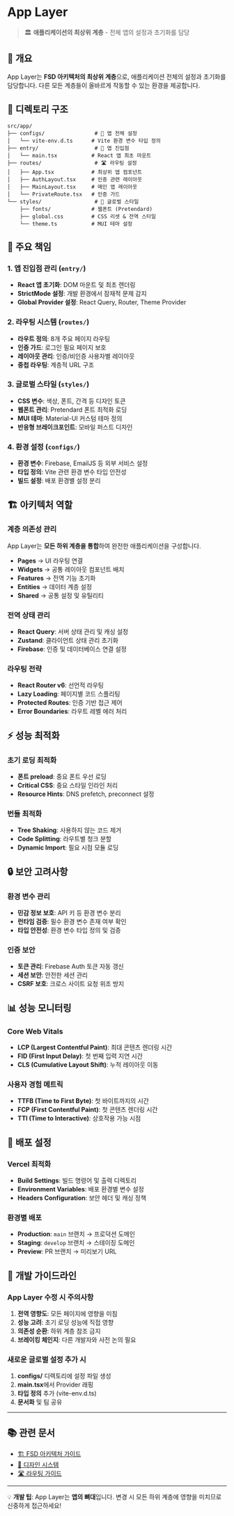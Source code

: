 # App Layer

> 🏛️ **애플리케이션의 최상위 계층** - 전체 앱의 설정과 초기화를 담당

## 📖 개요

App Layer는 **FSD 아키텍처의 최상위 계층**으로, 애플리케이션 전체의 설정과 초기화를 담당합니다. 다른 모든 계층들이 올바르게 작동할 수 있는 환경을 제공합니다.

## 📁 디렉토리 구조

```
src/app/
├── configs/                # 🔧 앱 전체 설정
│   └── vite-env.d.ts      # Vite 환경 변수 타입 정의
├── entry/                  # 🚀 앱 진입점
│   └── main.tsx           # React 앱 최초 마운트
├── routes/                 # 🛣️ 라우팅 설정
│   ├── App.tsx            # 최상위 앱 컴포넌트
│   ├── AuthLayout.tsx     # 인증 관련 레이아웃
│   ├── MainLayout.tsx     # 메인 앱 레이아웃
│   └── PrivateRoute.tsx   # 인증 가드
└── styles/                 # 🎨 글로벌 스타일
    ├── fonts/             # 웹폰트 (Pretendard)
    ├── global.css         # CSS 리셋 & 전역 스타일
    └── theme.ts           # MUI 테마 설정
```

## 🎯 주요 책임

### 1. 앱 진입점 관리 (`entry/`)
- **React 앱 초기화**: DOM 마운트 및 최초 렌더링
- **StrictMode 설정**: 개발 환경에서 잠재적 문제 감지
- **Global Provider 설정**: React Query, Router, Theme Provider

### 2. 라우팅 시스템 (`routes/`)
- **라우트 정의**: 8개 주요 페이지 라우팅
- **인증 가드**: 로그인 필요 페이지 보호
- **레이아웃 관리**: 인증/비인증 사용자별 레이아웃
- **중첩 라우팅**: 계층적 URL 구조

### 3. 글로벌 스타일 (`styles/`)
- **CSS 변수**: 색상, 폰트, 간격 등 디자인 토큰
- **웹폰트 관리**: Pretendard 폰트 최적화 로딩
- **MUI 테마**: Material-UI 커스텀 테마 정의
- **반응형 브레이크포인트**: 모바일 퍼스트 디자인

### 4. 환경 설정 (`configs/`)
- **환경 변수**: Firebase, EmailJS 등 외부 서비스 설정
- **타입 정의**: Vite 관련 환경 변수 타입 안전성
- **빌드 설정**: 배포 환경별 설정 분리

## 🏗 아키텍처 역할

### 계층 의존성 관리
App Layer는 **모든 하위 계층을 통합**하여 완전한 애플리케이션을 구성합니다.

- **Pages** → UI 라우팅 연결
- **Widgets** → 공통 레이아웃 컴포넌트 배치
- **Features** → 전역 기능 초기화
- **Entities** → 데이터 계층 설정
- **Shared** → 공통 설정 및 유틸리티

### 전역 상태 관리
- **React Query**: 서버 상태 관리 및 캐싱 설정
- **Zustand**: 클라이언트 상태 관리 초기화
- **Firebase**: 인증 및 데이터베이스 연결 설정

### 라우팅 전략
- **React Router v6**: 선언적 라우팅
- **Lazy Loading**: 페이지별 코드 스플리팅
- **Protected Routes**: 인증 기반 접근 제어
- **Error Boundaries**: 라우트 레벨 에러 처리

## ⚡ 성능 최적화

### 초기 로딩 최적화
- **폰트 preload**: 중요 폰트 우선 로딩
- **Critical CSS**: 중요 스타일 인라인 처리
- **Resource Hints**: DNS prefetch, preconnect 설정

### 번들 최적화
- **Tree Shaking**: 사용하지 않는 코드 제거
- **Code Splitting**: 라우트별 청크 분할
- **Dynamic Import**: 필요 시점 모듈 로딩

## 🔒 보안 고려사항

### 환경 변수 관리
- **민감 정보 보호**: API 키 등 환경 변수 분리
- **런타임 검증**: 필수 환경 변수 존재 여부 확인
- **타입 안전성**: 환경 변수 타입 정의 및 검증

### 인증 보안
- **토큰 관리**: Firebase Auth 토큰 자동 갱신
- **세션 보안**: 안전한 세션 관리
- **CSRF 보호**: 크로스 사이트 요청 위조 방지

## 📊 성능 모니터링

### Core Web Vitals
- **LCP (Largest Contentful Paint)**: 최대 콘텐츠 렌더링 시간
- **FID (First Input Delay)**: 첫 번째 입력 지연 시간
- **CLS (Cumulative Layout Shift)**: 누적 레이아웃 이동

### 사용자 경험 메트릭
- **TTFB (Time to First Byte)**: 첫 바이트까지의 시간
- **FCP (First Contentful Paint)**: 첫 콘텐츠 렌더링 시간
- **TTI (Time to Interactive)**: 상호작용 가능 시점

## 🚀 배포 설정

### Vercel 최적화
- **Build Settings**: 빌드 명령어 및 출력 디렉토리
- **Environment Variables**: 배포 환경별 변수 설정
- **Headers Configuration**: 보안 헤더 및 캐싱 정책

### 환경별 배포
- **Production**: `main` 브랜치 → 프로덕션 도메인
- **Staging**: `develop` 브랜치 → 스테이징 도메인
- **Preview**: PR 브랜치 → 미리보기 URL

## 🎯 개발 가이드라인

### App Layer 수정 시 주의사항
1. **전역 영향도**: 모든 페이지에 영향을 미침
2. **성능 고려**: 초기 로딩 성능에 직접 영향
3. **의존성 순환**: 하위 계층 참조 금지
4. **브레이킹 체인지**: 다른 개발자와 사전 논의 필요

### 새로운 글로벌 설정 추가 시
1. **configs/** 디렉토리에 설정 파일 생성
2. **main.tsx**에서 Provider 래핑
3. **타입 정의** 추가 (vite-env.d.ts)
4. **문서화** 및 팀 공유

---

## 📚 관련 문서

- [🏗 FSD 아키텍처 가이드](../../docs/FSD_ARCHITECTURE.md)
- [🎨 디자인 시스템](./styles/README.md)
- [🛣️ 라우팅 가이드](./routes/README.md)

---

💡 **개발 팁**: App Layer는 **앱의 뼈대**입니다. 변경 시 모든 하위 계층에 영향을 미치므로 신중하게 접근하세요! 